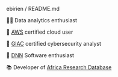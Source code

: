 ebirien / README.md

👨‍💻 Data analytics enthusiast

📜 [AWS](https://www.credly.com/badges/8ec03a72-563b-42b7-a040-3e14375623db) certified cloud user

📜 [GIAC](https://www.credly.com/badges/e61ac451-1f4a-4361-a4eb-241de715446a) certified cybersecurity analyst

🤩 [DNN](https://www.credly.com/badges/e61ac451-1f4a-4361-a4eb-241de715446a) Software enthusiast

📚 Developer of [Africa Research Database](https://www.afredat.com)

<!--
**ebirien/ebirien** is a ✨ _special_ ✨ repository because its `README.md` (this file) appears on your GitHub profile.

Here are some ideas to get you started:

- 🔭 I’m currently working on ...
- 🌱 I’m currently learning ...
- 👯 I’m looking to collaborate on ...
- 🤔 I’m looking for help with ...
- 💬 Ask me about ...
- 📫 How to reach me: ...
- 😄 Pronouns: ...
- ⚡ Fun fact: ...
-->
